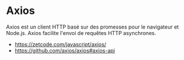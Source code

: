 # Axios

Axios est un client HTTP basé sur des promesses pour le navigateur et Node.js. Axios facilite l'envoi de requêtes HTTP asynchrones.

- <https://zetcode.com/javascript/axios/>
- <https://github.com/axios/axios#axios-api>
